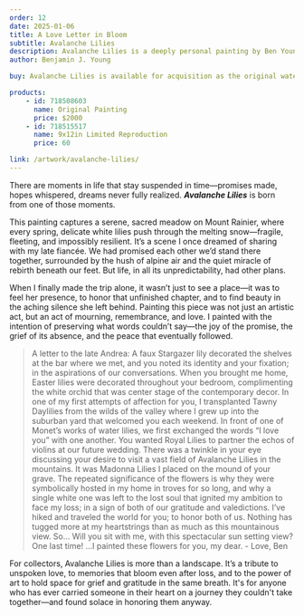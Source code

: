 ```yaml
---
order: 12
date: 2025-01-06
title: A Love Letter in Bloom
subtitle: Avalanche Lilies
description: Avalanche Lilies is a deeply personal painting by Ben Young, created in honor of a promise he made to his late fiancée—to one day visit the blooming Avalanche Lilies on Mount Rainier together. Though she passed before they could make the trip, Ben visited the site alone, using the painting as a way to grieve, reflect, and keep that promise in spirit. This piece captures not only the beauty of the landscape, but the emotional weight of love, loss, and remembrance—offering collectors a moving tribute to enduring connection.
author: Benjamin J. Young

buy: Avalanche Lilies is available for acquisition as the original watercolor painting or as a high-quality limited reproduction. Collectors may choose between owning the one-of-a-kind original or a museum-grade print that preserves the emotional depth and detail of the work. Both options offer a meaningful way to bring this powerful and personal piece into your collection.

products:
    - id: 718508603
      name: Original Painting
      price: $2000
    - id: 718515517
      name: 9x12in Limited Reproduction
      price: 60

link: /artwork/avalanche-lilies/
---
```


There are moments in life that stay suspended in time—promises made, hopes whispered, dreams never fully realized. ___Avalanche Lilies___ is born from one of those moments.

This painting captures a serene, sacred meadow on Mount Rainier, where every spring, delicate white lilies push through the melting snow—fragile, fleeting, and impossibly resilient. It’s a scene I once dreamed of sharing with my late fiancée. We had promised each other we’d stand there together, surrounded by the hush of alpine air and the quiet miracle of rebirth beneath our feet. But life, in all its unpredictability, had other plans.

<!--more-->

When I finally made the trip alone, it wasn’t just to see a place—it was to feel her presence, to honor that unfinished chapter, and to find beauty in the aching silence she left behind. Painting this piece was not just an artistic act, but an act of mourning, remembrance, and love. I painted with the intention of preserving what words couldn’t say—the joy of the promise, the grief of its absence, and the peace that eventually followed.

> A letter to the late Andrea: A faux Stargazer lily decorated the shelves at the bar where we met, and you noted its identity and your fixation; in the aspirations of our conversations. When you brought me home, Easter lilies were decorated throughout your bedroom, complimenting the white orchid that was center stage of the contemporary decor. In one of my first attempts of affection for you, I transplanted Tawny Daylilies from the wilds of the valley where I grew up into the suburban yard that welcomed you each weekend. In front of one of Monet’s works of water lilies, we first exchanged the words “I love you” with one another. You wanted Royal Lilies to partner the echos of violins at our future wedding. There was a twinkle in your eye discussing your desire to visit a vast field of Avalanche Lilies in the mountains. It was Madonna Lilies I placed on the mound of your grave. The repeated significance of the flowers is why they were symbolically hosted in my home in troves for so long, and why a single white one was left to the lost soul that ignited my ambition to face my loss; in a sign of both of our gratitude and valedictions. I’ve hiked and traveled the world for you; to honor both of us. Nothing has tugged more at my heartstrings than as much as this mountainous view. So… Will you sit with me, with this spectacular sun setting view? One last time! ...I painted these flowers for you, my dear. - Love, Ben

For collectors, Avalanche Lilies is more than a landscape. It’s a tribute to unspoken love, to memories that bloom even after loss, and to the power of art to hold space for grief and gratitude in the same breath. It's for anyone who has ever carried someone in their heart on a journey they couldn't take together—and found solace in honoring them anyway.